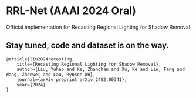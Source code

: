 # RRL-Net (AAAI 2024 Oral)
Official implementation for Recasting Regional Lighting for Shadow Removal


## Stay tuned, code and dataset is on the way.

```
@article{liu2024recasting,
    title={Recasting Regional Lighting for Shadow Removal},
    author={Liu, Yuhao and Ke, Zhanghan and Xu, Ke and Liu, Fang and Wang, Zhenwei and Lau, Rynson WH},
    journal={arXiv preprint arXiv:2402.00341},
    year={2024}
}
